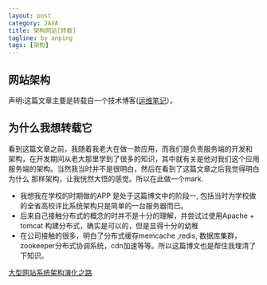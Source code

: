 ```yaml
---
layout: post
category: JAVA
title: 架构网站[转载]
tagline: by anping
tags: [架构]
---
```


网站架构
-------

声明:这篇文章主要是转载自一个技术博客([运维笔记](http://blog.linuxeye.com/401.html)）。


为什么我想转载它
------------


看到这篇文章之前，我随着我老大在做一款应用，而我们是负责服务端的开发和
架构，在开发期间从老大那里学到了很多的知识，其中就有关是他对我们这个应用服务端的架构。当然我当时并不是很明白，然后在看到了这篇文章之后我觉得明白为什么
那样架构，让我恍然大悟的感觉。所以在此做一个mark.

*    我想我在学校的时期做的APP  是处于这篇博文中的阶段一, 包括当时为学校做的全省高校评比系统架构只是简单的一台服务器而已。
*    后来自己接触分布式的概念的时并不是十分的理解，并尝试过使用Apache + tomcat 构建分布式，确实是可以的，但是显得十分的幼稚
*    在公司接触的很多，明白了分布式缓存memcache ,redis, 数据库集群，zookeeper分布式协调系统，cdn加速等等。所以这篇博文也是帮住我理清了下知识。


[大型网站系统架构演化之路](http://blog.linuxeye.com/401.html)
